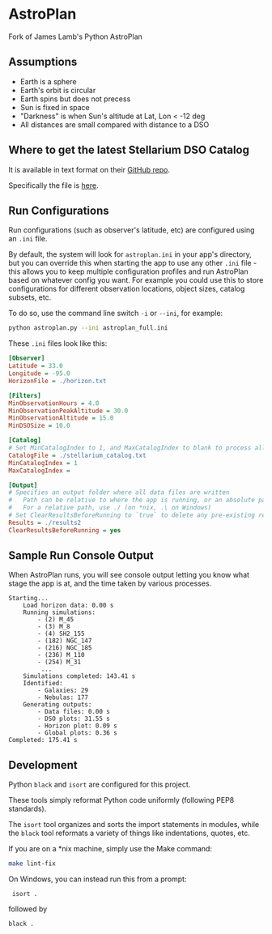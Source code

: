 # AstroPlan
Fork of James Lamb's Python AstroPlan


## Assumptions

- Earth is a sphere
- Earth's orbit is circular
- Earth spins but does not precess
- Sun is fixed in space
- "Darkness" is when Sun's altitude at Lat, Lon < -12 deg
- All distances are small compared with distance to a DSO

## Where to get the latest Stellarium DSO Catalog
It is available in text format on their [GitHub repo](https://github.com/Stellarium/stellarium/tree/master).

Specifically the file is [here](https://github.com/Stellarium/stellarium/blob/master/nebulae/default/catalog.txt).

## Run Configurations
Run configurations (such as observer's latitude, etc) are configured using an `.ini` file.

By default, the system will look for `astroplan.ini` in your app's directory, but you can override this when 
starting the app to use any other `.ini` file - this allows you to keep multiple configuration profiles and 
run AstroPlan based on whatever config you want. For example you could use this to store configurations for different
observation locations, object sizes, catalog subsets, etc.

To do so, use the command line switch `-i` or `--ini`, for example:
```bash
python astroplan.py --ini astroplan_full.ini
```

These `.ini` files look like this:
```ini
[Observer]
Latitude = 33.0
Longitude = -95.0
HorizonFile = ./horizon.txt

[Filters]
MinObservationHours = 4.0
MinObservationPeakAltitude = 30.0
MinObservationAltitude = 15.0
MinDSOSize = 10.0

[Catalog]
# Set MinCatalogIndex to 1, and MaxCatalogIndex to blank to process all entries
CatalogFile = ./stellarium_catalog.txt
MinCatalogIndex = 1
MaxCatalogIndex = 

[Output]
# Specifies an output folder where all data files are written
#   Path can be relative to where the app is running, or an absolute path
#   For a relative path, use ./ (on *nix, .\ on Windows)
# Set ClearResultsBeforeRunning to `true` to delete any pre-existing results folder
Results = ./results2
ClearResultsBeforeRunning = yes
```


## Sample Run Console Output
When AstroPlan runs, you will see console output letting you know what stage the app is at, and the time taken by 
various processes.

```text
Starting...
	Load horizon data: 0.00 s
	Running simulations:
		- (2) M_45
		- (3) M_8
		- (4) SH2_155
		- (182) NGC_147
		- (216) NGC_185
		- (236) M_110
		- (254) M_31
		 ...
	Simulations completed: 143.41 s
	Identified:
		- Galaxies: 29
		- Nebulas: 177
	Generating outputs:
		- Data files: 0.00 s
		- DSO plots: 31.55 s
		- Horizon plot: 0.09 s
		- Global plots: 0.36 s
Completed: 175.41 s
```

## Development
Python `black` and `isort` are configured for this project.

These tools simply reformat Python code uniformly (following PEP8 standards).

The `isort` tool organizes and sorts the import statements in modules, while the `black` tool reformats
a variety of things like indentations, quotes, etc.

If you are on a *nix machine, simply use the Make command: 
```bash
make lint-fix
```

On Windows, you can instead run this from a prompt: 
```commandline
 isort .
 ``` 
 followed by 
 ```commandline
 black .
```
